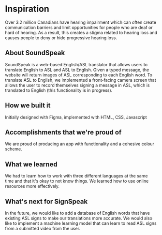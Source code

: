 
# Inspiration

Over 3.2 million Canadians have hearing impairment which can often create communication barriers and limit opportunities for people who are deaf or hard of hearing. As a result, this creates a stigma related to hearing loss and causes people to deny or hide progressive hearing loss.

## About SoundSpeak

SoundSpeak is a web-based English/ASL translator that allows users to translate English to ASL and ASL to English. Given a typed message, the website will return images of ASL corresponding to each English word. To translate ASL to English, we implemented a front-facing camera screen that allows the user to record themselves signing a message in ASL, which is translated to English (this functionality is in progress).

## How we built it

Initially designed with Figma, implemented with HTML, CSS, Javascript

## Accomplishments that we're proud of

We are proud of producing an app with functionality and a cohesive colour scheme.

## What we learned

We had to learn how to work with three different languages at the same time and that it's okay to not know things. We learned how to use online resources more effectively.

## What's next for SignSpeak

In the future, we would like to add a database of English words that have existing ASL signs to make our translations more accurate. We would also like to implement a machine learning model that can learn to read ASL signs from a submitted video from the user.

